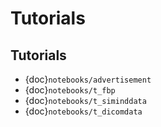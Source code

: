 # Tutorials

## Tutorials
* {doc}`notebooks/advertisement`
* {doc}`notebooks/t_fbp`
* {doc}`notebooks/t_siminddata`
* {doc}`notebooks/t_dicomdata`

